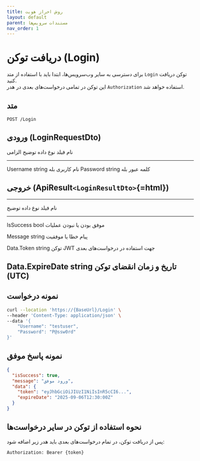 ```yaml
---
title: روش احراز هویت
layout: default
parent: مستندات سرویس‌ها
nav_order: 1
---
```


# دریافت توکن (Login)

برای دسترسی به سایر وب‌سرویس‌ها، ابتدا باید با استفاده از متد `Login` توکن
دریافت کنید.\
این توکن در تمامی درخواست‌های بعدی در هدر `Authorization` استفاده خواهد
شد.

## متد

`POST /Login`

## ورودی (LoginRequestDto)

  نام فیلد   نوع داده   توضیح        الزامی
  ---------- ---------- ------------ --------
  Username   string     نام کاربری   بله
  Password   string     کلمه عبور    بله

## خروجی (ApiResult`<LoginResultDto>`{=html})

  -------------------------------------------------------------------------
  نام فیلد          نوع داده توضیح
  ----------------- -------- ----------------------------------------------
  IsSuccess         bool     موفق بودن یا نبودن عملیات

  Message           string   پیام خطا یا موفقیت

  Data.Token        string   توکن JWT جهت استفاده در درخواست‌های بعدی

  Data.ExpireDate   string   تاریخ و زمان انقضای توکن (UTC)
  -------------------------------------------------------------------------

## نمونه درخواست

``` bash
curl --location 'https://{BaseUrl}/Login' \
--header 'Content-Type: application/json' \
--data '{
    "Username": "testuser",
    "Password": "P@ssw0rd"
}'
```

## نمونه پاسخ موفق

``` json
{
  "isSuccess": true,
  "message": "ورود موفق",
  "data": {
    "token": "eyJhbGciOiJIUzI1NiIsInR5cCI6...",
    "expireDate": "2025-09-06T12:30:00Z"
  }
}
```

## نحوه استفاده از توکن در سایر درخواست‌ها

پس از دریافت توکن، در تمام درخواست‌های بعدی باید هدر زیر اضافه شود:

``` http
Authorization: Bearer {token}
```
